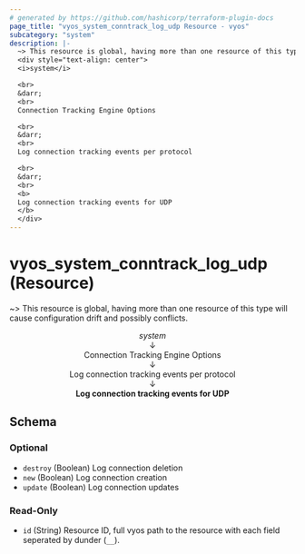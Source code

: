 ```yaml
---
# generated by https://github.com/hashicorp/terraform-plugin-docs
page_title: "vyos_system_conntrack_log_udp Resource - vyos"
subcategory: "system"
description: |-
  ~> This resource is global, having more than one resource of this type will cause configuration drift and possibly conflicts.
  <div style="text-align: center">
  <i>system</i>

  <br>
  &darr;
  <br>
  Connection Tracking Engine Options

  <br>
  &darr;
  <br>
  Log connection tracking events per protocol

  <br>
  &darr;
  <br>
  <b>
  Log connection tracking events for UDP
  </b>
  </div>
---
```


# vyos_system_conntrack_log_udp (Resource)

~> This resource is global, having more than one resource of this type will cause configuration drift and possibly conflicts.

<div style="text-align: center">
<i>system</i>

<br>
&darr;
<br>
Connection Tracking Engine Options

<br>
&darr;
<br>
Log connection tracking events per protocol

<br>
&darr;
<br>
<b>
Log connection tracking events for UDP
</b>
</div>



<!-- schema generated by tfplugindocs -->
## Schema

### Optional

- `destroy` (Boolean) Log connection deletion
- `new` (Boolean) Log connection creation
- `update` (Boolean) Log connection updates

### Read-Only

- `id` (String) Resource ID, full vyos path to the resource with each field seperated by dunder (`__`).
